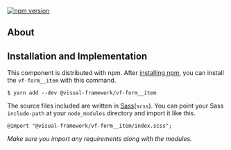 [![npm version](https://badge.fury.io/js/%40visual-framework%2Fvf-form__item.svg)](https://badge.fury.io/js/%40visual-framework%2Fvf-form__item)

## About

## Installation and Implementation

This component is distributed with npm. After [installing npm](https://www.npmjs.com/get-npm), you can install the `vf-form__item` with this command.

```
$ yarn add --dev @visual-framework/vf-form__item
```

The source files included are written in [Sass](http://sass-lang.com)(`scss`). You can point your Sass `include-path` at your `node_modules` directory and import it like this.

```
@import "@visual-framework/vf-form__item/index.scss";
```

_Make sure you import any requirements along with the modules._
